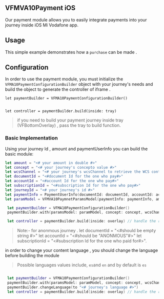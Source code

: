 
## VFMVA10Payment iOS 

Our payment module allows you to easily integrate payments into your journey inside iOS Mi Vodafone app.

## Usage

This simple example demonstrates how a `purchase` can be made .


## Configuration 

In order to use the payment module, you must initialize the `VFMA10PaymentConfigurationBuilder` object with your journey's needs and build the object to generate the controller of iframe .

```
let paymentBuilder = VFMA10PaymentConfigurationBuilder()


let controller = paymentBuilder.build(inside: tray) 
```
> if you need to build your payment journey inside tray (VFBottomOverlay) , pass the tray to build function. 

### Basic Implementation
Using your journey Id , amount and paymentUserInfo you can build the basic module:

```swift
let amount = "<# your amount in double #>"
let concept = "<# your journey's concepto value #>"
let wcsChannel = "<# your journey's wcsChannel to retrieve the WCS content#>"
let documentId = "<#document Id for the one who pay#>"
let accountId = "<#account Id for the one who pay#>"
let subscriptionId = "<#subscription Id for the one who pay#>"
let journeyId = "<# your journey's id #>"
let paymentInfo = PaymentUserInfo(documentId: documentId, accountId: accountId, subscriptionId: subscriptionId)
let paramModel = VFMVA10PaymnetParamsModel(paymentInfo: paymentInfo, amount: amount, journeyId: journeyId)

 let paymentBuilder = VFMA10PaymentConfigurationBuilder()
 paymentBuilder.with(paramsModel: paramModel, concept: concept, wcsChannel: wcsChannel)

 let controller = paymentBuilder.build(inside: overlay) // handle the result (by pushing - presenting , ....)

```
> Note:- for anonmous journey .
> let documentId = "<#should be empty string #>"
> let accountId = "<#should be "ANONMOUS"#>"
> let subscriptionId = "<#subscription Id for the one who paid for#>". 


in order to change your content language , you should change the language before building the module 

> Possible languages values include, `es`and `en` and by default is `es`

```swift

 let paymentBuilder = VFMA10PaymentConfigurationBuilder()
 paymentBuilder.with(paramsModel: paramModel, concept: concept, wcsChannel: wcsChannel)
 paymentBuilder.changeLanguage(to "<# journey's language #>") 
 let controller = paymentBuilder.build(inside: overlay) // handle the result 

```
